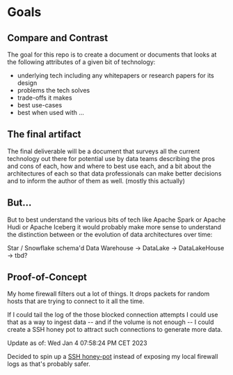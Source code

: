 # Goals

## Compare and Contrast
The goal for this repo is to create a document or documents that looks at the following attributes of a given bit of technology:

- underlying tech including any whitepapers or research papers for its design
- problems the tech solves
- trade-offs it makes
- best use-cases
- best when used with ...

## The final artifact

The final deliverable will be a document that surveys all the current technology out there for potential use by data teams describing the pros and cons of each, how and where to best use each, and a bit about the architectures of each so that data professionals can make better decisions and to inform the author of them as well. (mostly this actually)

## But...

But to best understand the various bits of tech like Apache Spark or Apache Hudi or Apache Iceberg it would probably make more sense to understand the distinction between
or the evolution of data architectures over time:

Star / Snowflake schema'd Data Warehouse -> DataLake -> DataLakeHouse -> tbd?

## Proof-of-Concept

My home firewall filters out a lot of things. It drops packets for random hosts that are trying to connect to it all the time.

If I could tail the log of the those blocked connection attempts I could use that as a way to ingest data -- and if the volume is not enough -- I could create a SSH honey pot to attract such connections to generate more data.

Update as of: Wed Jan  4 07:58:24 PM CET 2023

Decided to spin up a [SSH honey-pot](https://en.wikipedia.org/wiki/Honeypot_(computing)) instead of exposing my local firewall logs as that's probably safer.
